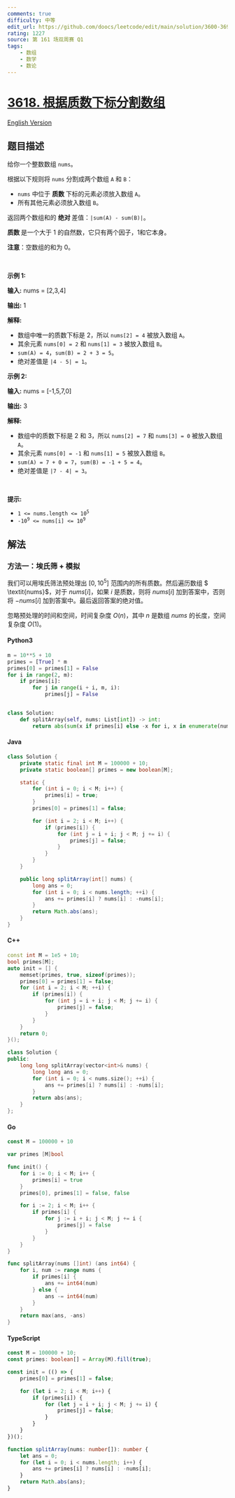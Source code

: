 ```yaml
---
comments: true
difficulty: 中等
edit_url: https://github.com/doocs/leetcode/edit/main/solution/3600-3699/3618.Split%20Array%20by%20Prime%20Indices/README.md
rating: 1227
source: 第 161 场双周赛 Q1
tags:
    - 数组
    - 数学
    - 数论
---
```


<!-- problem:start -->

# [3618. 根据质数下标分割数组](https://leetcode.cn/problems/split-array-by-prime-indices)

[English Version](/solution/3600-3699/3618.Split%20Array%20by%20Prime%20Indices/README_EN.md)

## 题目描述

<!-- description:start -->

<p>给你一个整数数组 <code>nums</code>。</p>

<p>根据以下规则将 <code>nums</code> 分割成两个数组 <code>A</code> 和 <code>B</code>：</p>

<ul>
	<li><code>nums</code> 中位于&nbsp;<strong>质数 </strong>下标的元素必须放入数组 <code>A</code>。</li>
	<li>所有其他元素必须放入数组 <code>B</code>。</li>
</ul>

<p>返回两个数组和的&nbsp;<strong>绝对&nbsp;</strong>差值：<code>|sum(A) - sum(B)|</code>。</p>

<p><strong>质数&nbsp;</strong>是一个大于 1 的自然数，它只有两个因子，1和它本身。</p>

<p><strong>注意</strong>：空数组的和为 0。</p>

<p>&nbsp;</p>

<p><strong class="example">示例 1:</strong></p>

<div class="example-block">
<p><strong>输入:</strong> <span class="example-io">nums = [2,3,4]</span></p>

<p><strong>输出:</strong> <span class="example-io">1</span></p>

<p><strong>解释:</strong></p>

<ul>
	<li>数组中唯一的质数下标是 2，所以 <code>nums[2] = 4</code> 被放入数组 <code>A</code>。</li>
	<li>其余元素 <code>nums[0] = 2</code> 和 <code>nums[1] = 3</code> 被放入数组 <code>B</code>。</li>
	<li><code>sum(A) = 4</code>，<code>sum(B) = 2 + 3 = 5</code>。</li>
	<li>绝对差值是 <code>|4 - 5| = 1</code>。</li>
</ul>
</div>

<p><strong class="example">示例 2:</strong></p>

<div class="example-block">
<p><strong>输入:</strong> <span class="example-io">nums = [-1,5,7,0]</span></p>

<p><strong>输出:</strong> <span class="example-io">3</span></p>

<p><strong>解释:</strong></p>

<ul>
	<li>数组中的质数下标是 2 和 3，所以 <code>nums[2] = 7</code> 和 <code>nums[3] = 0</code> 被放入数组 <code>A</code>。</li>
	<li>其余元素 <code>nums[0] = -1</code> 和 <code>nums[1] = 5</code> 被放入数组 <code>B</code>。</li>
	<li><code>sum(A) = 7 + 0 = 7</code>，<code>sum(B) = -1 + 5 = 4</code>。</li>
	<li>绝对差值是 <code>|7 - 4| = 3</code>。</li>
</ul>
</div>

<p>&nbsp;</p>

<p><strong>提示:</strong></p>

<ul>
	<li><code>1 &lt;= nums.length &lt;= 10<sup>5</sup></code></li>
	<li><code>-10<sup>9</sup> &lt;= nums[i] &lt;= 10<sup>9</sup></code></li>
</ul>

<!-- description:end -->

## 解法

<!-- solution:start -->

### 方法一：埃氏筛 + 模拟

我们可以用埃氏筛法预处理出 $[0, 10^5]$ 范围内的所有质数。然后遍历数组 $
\textit{nums}$，对于 $\textit{nums}[i]$，如果 $i$ 是质数，则将 $\textit{nums}[i]$ 加到答案中，否则将 $-\textit{nums}[i]$ 加到答案中。最后返回答案的绝对值。

忽略预处理的时间和空间，时间复杂度 $O(n)$，其中 $n$ 是数组 $\textit{nums}$ 的长度，空间复杂度 $O(1)$。

<!-- tabs:start -->

#### Python3

```python
m = 10**5 + 10
primes = [True] * m
primes[0] = primes[1] = False
for i in range(2, m):
    if primes[i]:
        for j in range(i + i, m, i):
            primes[j] = False


class Solution:
    def splitArray(self, nums: List[int]) -> int:
        return abs(sum(x if primes[i] else -x for i, x in enumerate(nums)))
```

#### Java

```java
class Solution {
    private static final int M = 100000 + 10;
    private static boolean[] primes = new boolean[M];

    static {
        for (int i = 0; i < M; i++) {
            primes[i] = true;
        }
        primes[0] = primes[1] = false;

        for (int i = 2; i < M; i++) {
            if (primes[i]) {
                for (int j = i + i; j < M; j += i) {
                    primes[j] = false;
                }
            }
        }
    }

    public long splitArray(int[] nums) {
        long ans = 0;
        for (int i = 0; i < nums.length; ++i) {
            ans += primes[i] ? nums[i] : -nums[i];
        }
        return Math.abs(ans);
    }
}
```

#### C++

```cpp
const int M = 1e5 + 10;
bool primes[M];
auto init = [] {
    memset(primes, true, sizeof(primes));
    primes[0] = primes[1] = false;
    for (int i = 2; i < M; ++i) {
        if (primes[i]) {
            for (int j = i + i; j < M; j += i) {
                primes[j] = false;
            }
        }
    }
    return 0;
}();

class Solution {
public:
    long long splitArray(vector<int>& nums) {
        long long ans = 0;
        for (int i = 0; i < nums.size(); ++i) {
            ans += primes[i] ? nums[i] : -nums[i];
        }
        return abs(ans);
    }
};
```

#### Go

```go
const M = 100000 + 10

var primes [M]bool

func init() {
	for i := 0; i < M; i++ {
		primes[i] = true
	}
	primes[0], primes[1] = false, false

	for i := 2; i < M; i++ {
		if primes[i] {
			for j := i + i; j < M; j += i {
				primes[j] = false
			}
		}
	}
}

func splitArray(nums []int) (ans int64) {
	for i, num := range nums {
		if primes[i] {
			ans += int64(num)
		} else {
			ans -= int64(num)
		}
	}
	return max(ans, -ans)
}
```

#### TypeScript

```ts
const M = 100000 + 10;
const primes: boolean[] = Array(M).fill(true);

const init = (() => {
    primes[0] = primes[1] = false;

    for (let i = 2; i < M; i++) {
        if (primes[i]) {
            for (let j = i + i; j < M; j += i) {
                primes[j] = false;
            }
        }
    }
})();

function splitArray(nums: number[]): number {
    let ans = 0;
    for (let i = 0; i < nums.length; i++) {
        ans += primes[i] ? nums[i] : -nums[i];
    }
    return Math.abs(ans);
}
```

<!-- tabs:end -->

<!-- solution:end -->

<!-- problem:end -->
